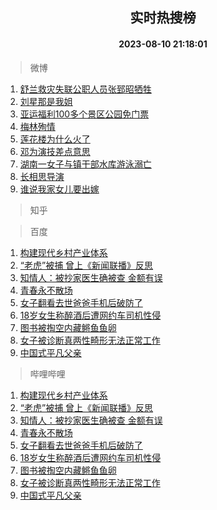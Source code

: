 <div align="center"><h2>实时热搜榜</h2><h4>2023-08-10 21:18:01</h4></div>

> 微博  

1. [舒兰救灾失联公职人员张郅昭牺牲](https://s.weibo.com/weibo?q=%23%E8%88%92%E5%85%B0%E6%95%91%E7%81%BE%E5%A4%B1%E8%81%94%E5%85%AC%E8%81%8C%E4%BA%BA%E5%91%98%E5%BC%A0%E9%83%85%E6%98%AD%E7%89%BA%E7%89%B2%23&t=31&band_rank=1&Refer=top)<br />
2. [刘星那是我姐](https://s.weibo.com/weibo?q=%23%E5%88%98%E6%98%9F%E9%82%A3%E6%98%AF%E6%88%91%E5%A7%90%23&t=31&band_rank=2&Refer=top)<br />
3. [亚运福利100多个景区公园免门票](https://s.weibo.com/weibo?q=%23%E4%BA%9A%E8%BF%90%E7%A6%8F%E5%88%A9100%E5%A4%9A%E4%B8%AA%E6%99%AF%E5%8C%BA%E5%85%AC%E5%9B%AD%E5%85%8D%E9%97%A8%E7%A5%A8%23&t=31&band_rank=3&Refer=top)<br />
4. [梅林殉情](https://s.weibo.com/weibo?q=%E6%A2%85%E6%9E%97%E6%AE%89%E6%83%85&t=31&band_rank=4&Refer=top)<br />
5. [莲花楼为什么火了](https://s.weibo.com/weibo?q=%23%E8%8E%B2%E8%8A%B1%E6%A5%BC%E4%B8%BA%E4%BB%80%E4%B9%88%E7%81%AB%E4%BA%86%23&t=31&band_rank=5&Refer=top)<br />
6. [邓为演技差点意思](https://s.weibo.com/weibo?q=%E9%82%93%E4%B8%BA%E6%BC%94%E6%8A%80%E5%B7%AE%E7%82%B9%E6%84%8F%E6%80%9D&t=31&band_rank=6&Refer=top)<br />
7. [湖南一女子与镇干部水库游泳溺亡](https://s.weibo.com/weibo?q=%23%E6%B9%96%E5%8D%97%E4%B8%80%E5%A5%B3%E5%AD%90%E4%B8%8E%E9%95%87%E5%B9%B2%E9%83%A8%E6%B0%B4%E5%BA%93%E6%B8%B8%E6%B3%B3%E6%BA%BA%E4%BA%A1%23&t=31&band_rank=7&Refer=top)<br />
8. [长相思导演](https://s.weibo.com/weibo?q=%E9%95%BF%E7%9B%B8%E6%80%9D%E5%AF%BC%E6%BC%94&t=31&band_rank=8&Refer=top)<br />
9. [谁说我家女儿要出嫁](https://s.weibo.com/weibo?q=%E8%B0%81%E8%AF%B4%E6%88%91%E5%AE%B6%E5%A5%B3%E5%84%BF%E8%A6%81%E5%87%BA%E5%AB%81&t=31&band_rank=9&Refer=top)<br />

> 知乎  


> 百度  

1. [构建现代乡村产业体系](https://www.baidu.com/s?wd=%E6%9E%84%E5%BB%BA%E7%8E%B0%E4%BB%A3%E4%B9%A1%E6%9D%91%E4%BA%A7%E4%B8%9A%E4%BD%93%E7%B3%BB&sa=fyb_news&rsv_dl=fyb_news)<br />
2. [“老虎”被捕 曾上《新闻联播》反思](https://www.baidu.com/s?wd=%E2%80%9C%E8%80%81%E8%99%8E%E2%80%9D%E8%A2%AB%E6%8D%95+%E6%9B%BE%E4%B8%8A%E3%80%8A%E6%96%B0%E9%97%BB%E8%81%94%E6%92%AD%E3%80%8B%E5%8F%8D%E6%80%9D&sa=fyb_news&rsv_dl=fyb_news)<br />
3. [知情人：被抄家医生确被查 金额有误](https://www.baidu.com/s?wd=%E7%9F%A5%E6%83%85%E4%BA%BA%EF%BC%9A%E8%A2%AB%E6%8A%84%E5%AE%B6%E5%8C%BB%E7%94%9F%E7%A1%AE%E8%A2%AB%E6%9F%A5+%E9%87%91%E9%A2%9D%E6%9C%89%E8%AF%AF&sa=fyb_news&rsv_dl=fyb_news)<br />
4. [青春永不散场](https://www.baidu.com/s?wd=%E9%9D%92%E6%98%A5%E6%B0%B8%E4%B8%8D%E6%95%A3%E5%9C%BA&sa=fyb_news&rsv_dl=fyb_news)<br />
5. [女子翻看去世爸爸手机后破防了](https://www.baidu.com/s?wd=%E5%A5%B3%E5%AD%90%E7%BF%BB%E7%9C%8B%E5%8E%BB%E4%B8%96%E7%88%B8%E7%88%B8%E6%89%8B%E6%9C%BA%E5%90%8E%E7%A0%B4%E9%98%B2%E4%BA%86&sa=fyb_news&rsv_dl=fyb_news)<br />
6. [18岁女生称醉酒后遭网约车司机性侵](https://www.baidu.com/s?wd=18%E5%B2%81%E5%A5%B3%E7%94%9F%E7%A7%B0%E9%86%89%E9%85%92%E5%90%8E%E9%81%AD%E7%BD%91%E7%BA%A6%E8%BD%A6%E5%8F%B8%E6%9C%BA%E6%80%A7%E4%BE%B5&sa=fyb_news&rsv_dl=fyb_news)<br />
7. [图书被掏空内藏鳉鱼鱼卵](https://www.baidu.com/s?wd=%E5%9B%BE%E4%B9%A6%E8%A2%AB%E6%8E%8F%E7%A9%BA%E5%86%85%E8%97%8F%E9%B3%89%E9%B1%BC%E9%B1%BC%E5%8D%B5&sa=fyb_news&rsv_dl=fyb_news)<br />
8. [女子被诊断真两性畸形无法正常工作](https://www.baidu.com/s?wd=%E5%A5%B3%E5%AD%90%E8%A2%AB%E8%AF%8A%E6%96%AD%E7%9C%9F%E4%B8%A4%E6%80%A7%E7%95%B8%E5%BD%A2%E6%97%A0%E6%B3%95%E6%AD%A3%E5%B8%B8%E5%B7%A5%E4%BD%9C&sa=fyb_news&rsv_dl=fyb_news)<br />
9. [中国式平凡父亲](https://www.baidu.com/s?wd=%E4%B8%AD%E5%9B%BD%E5%BC%8F%E5%B9%B3%E5%87%A1%E7%88%B6%E4%BA%B2&sa=fyb_news&rsv_dl=fyb_news)<br />

> 哔哩哔哩  

1. [构建现代乡村产业体系](https://www.baidu.com/s?wd=%E6%9E%84%E5%BB%BA%E7%8E%B0%E4%BB%A3%E4%B9%A1%E6%9D%91%E4%BA%A7%E4%B8%9A%E4%BD%93%E7%B3%BB&sa=fyb_news&rsv_dl=fyb_news)<br />
2. [“老虎”被捕 曾上《新闻联播》反思](https://www.baidu.com/s?wd=%E2%80%9C%E8%80%81%E8%99%8E%E2%80%9D%E8%A2%AB%E6%8D%95+%E6%9B%BE%E4%B8%8A%E3%80%8A%E6%96%B0%E9%97%BB%E8%81%94%E6%92%AD%E3%80%8B%E5%8F%8D%E6%80%9D&sa=fyb_news&rsv_dl=fyb_news)<br />
3. [知情人：被抄家医生确被查 金额有误](https://www.baidu.com/s?wd=%E7%9F%A5%E6%83%85%E4%BA%BA%EF%BC%9A%E8%A2%AB%E6%8A%84%E5%AE%B6%E5%8C%BB%E7%94%9F%E7%A1%AE%E8%A2%AB%E6%9F%A5+%E9%87%91%E9%A2%9D%E6%9C%89%E8%AF%AF&sa=fyb_news&rsv_dl=fyb_news)<br />
4. [青春永不散场](https://www.baidu.com/s?wd=%E9%9D%92%E6%98%A5%E6%B0%B8%E4%B8%8D%E6%95%A3%E5%9C%BA&sa=fyb_news&rsv_dl=fyb_news)<br />
5. [女子翻看去世爸爸手机后破防了](https://www.baidu.com/s?wd=%E5%A5%B3%E5%AD%90%E7%BF%BB%E7%9C%8B%E5%8E%BB%E4%B8%96%E7%88%B8%E7%88%B8%E6%89%8B%E6%9C%BA%E5%90%8E%E7%A0%B4%E9%98%B2%E4%BA%86&sa=fyb_news&rsv_dl=fyb_news)<br />
6. [18岁女生称醉酒后遭网约车司机性侵](https://www.baidu.com/s?wd=18%E5%B2%81%E5%A5%B3%E7%94%9F%E7%A7%B0%E9%86%89%E9%85%92%E5%90%8E%E9%81%AD%E7%BD%91%E7%BA%A6%E8%BD%A6%E5%8F%B8%E6%9C%BA%E6%80%A7%E4%BE%B5&sa=fyb_news&rsv_dl=fyb_news)<br />
7. [图书被掏空内藏鳉鱼鱼卵](https://www.baidu.com/s?wd=%E5%9B%BE%E4%B9%A6%E8%A2%AB%E6%8E%8F%E7%A9%BA%E5%86%85%E8%97%8F%E9%B3%89%E9%B1%BC%E9%B1%BC%E5%8D%B5&sa=fyb_news&rsv_dl=fyb_news)<br />
8. [女子被诊断真两性畸形无法正常工作](https://www.baidu.com/s?wd=%E5%A5%B3%E5%AD%90%E8%A2%AB%E8%AF%8A%E6%96%AD%E7%9C%9F%E4%B8%A4%E6%80%A7%E7%95%B8%E5%BD%A2%E6%97%A0%E6%B3%95%E6%AD%A3%E5%B8%B8%E5%B7%A5%E4%BD%9C&sa=fyb_news&rsv_dl=fyb_news)<br />
9. [中国式平凡父亲](https://www.baidu.com/s?wd=%E4%B8%AD%E5%9B%BD%E5%BC%8F%E5%B9%B3%E5%87%A1%E7%88%B6%E4%BA%B2&sa=fyb_news&rsv_dl=fyb_news)<br />
